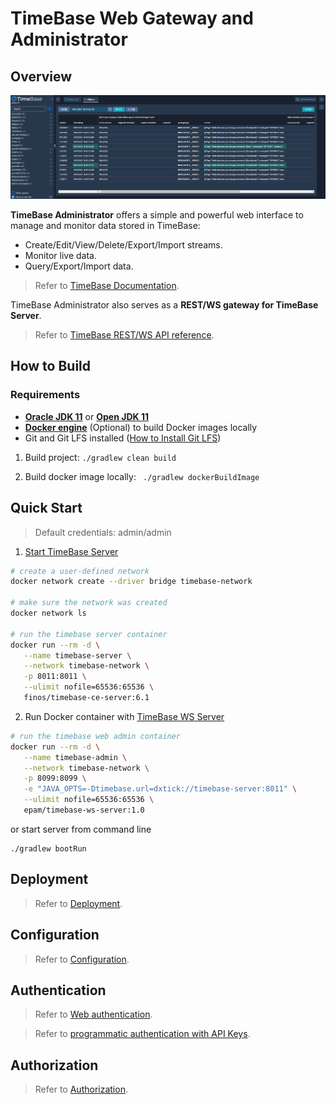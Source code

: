 # TimeBase Web Gateway and Administrator

## Overview 

![](img/web-admin.png)

**TimeBase Administrator** offers a simple and powerful web interface to manage and monitor data stored in TimeBase:

* Create/Edit/View/Delete/Export/Import streams.
* Monitor live data.
* Query/Export/Import data.

> Refer to [TimeBase Documentation](https://kb.timebase.info/community/development/tools/Web%20Admin/admin_guide).

TimeBase Administrator also serves as a **REST/WS gateway for TimeBase Server**. 

> Refer to [TimeBase REST/WS API reference](https://webadmin.timebase.info/api/v0/docs/index.html).

## How to Build

### Requirements

* **[Oracle JDK 11](https://docs.oracle.com/javase/11/docs/technotes/guides/install/install_overview.html)** or **[Open JDK 11](https://adoptopenjdk.net/)**
* **[Docker engine](https://docs.docker.com/engine/installation/)** (Optional) to build Docker images locally
* Git and Git LFS installed ([How to Install Git LFS](https://docs.github.com/en/repositories/working-with-files/managing-large-files/installing-git-large-file-storage))
1. Build project:
    ```./gradlew clean build```   
    
2. Build docker image locally:
    ``` ./gradlew dockerBuildImage```

## Quick Start 

> Default credentials: admin/admin

1. [Start TimeBase Server](https://kb.timebase.info/community/overview/quick-start)
```bash
# create a user-defined network
docker network create --driver bridge timebase-network

# make sure the network was created
docker network ls

# run the timebase server container
docker run --rm -d \
   --name timebase-server \
   --network timebase-network \
   -p 8011:8011 \
   --ulimit nofile=65536:65536 \
   finos/timebase-ce-server:6.1
```
2. Run Docker container with [TimeBase WS Server](https://hub.docker.com/r/epam/timebase-ws-server)

```bash
# run the timebase web admin container
docker run --rm -d \
   --name timebase-admin \
   --network timebase-network \
   -p 8099:8099 \
   -e "JAVA_OPTS=-Dtimebase.url=dxtick://timebase-server:8011" \
   --ulimit nofile=65536:65536 \
   epam/timebase-ws-server:1.0
```
or start server from command line

```
./gradlew bootRun
```

## Deployment 

> Refer to [Deployment](https://github.com/epam/TimebaseWS/tree/main/guide/deployment.md).

## Configuration 

> Refer to [Configuration](https://github.com/epam/TimebaseWS/blob/main/guide/configuration.md).

## Authentication 

> Refer to [Web authentication](https://github.com/epam/TimebaseWS/blob/main/guide/authentication/web-auth.md).

> Refer to [programmatic authentication with API Keys](https://github.com/epam/TimebaseWS/blob/main/guide/authentication/api-keys.md).

## Authorization 

> Refer to [Authorization](https://github.com/epam/TimebaseWS/tree/main/guide/authorization/authorization.md).
